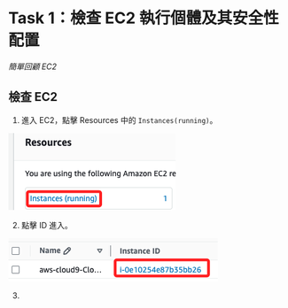 # Task 1：檢查 EC2 執行個體及其安全性配置

_簡單回顧 EC2_

## 檢查 EC2

1. 進入 EC2，點擊 Resources 中的 `Instances(running)`。

![](images/img_01.png)

2. 點擊 ID 進入。

![](images/img_02.png)

3. 